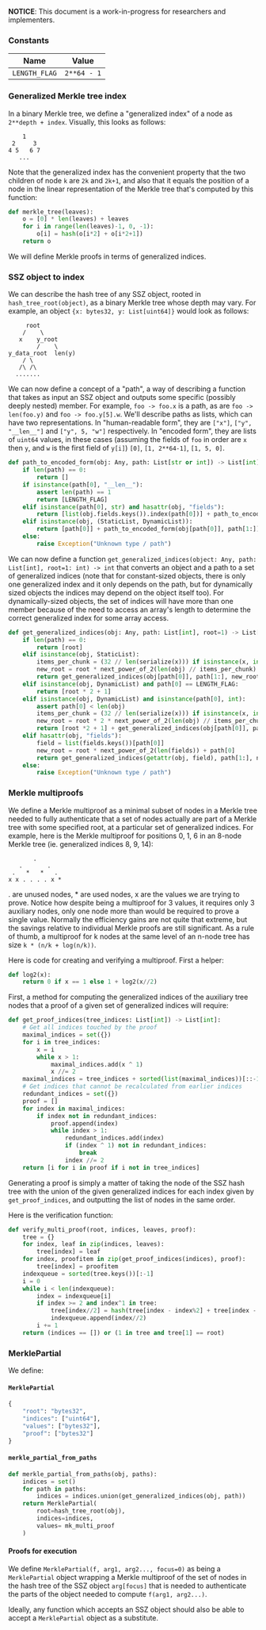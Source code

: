 **NOTICE**: This document is a work-in-progress for researchers and implementers.

### Constants

| Name | Value |
| - | - |
| `LENGTH_FLAG` | `2**64 - 1` | 

### Generalized Merkle tree index

In a binary Merkle tree, we define a "generalized index" of a node as `2**depth + index`. Visually, this looks as follows:

```
    1
 2     3
4 5   6 7
   ...
```

Note that the generalized index has the convenient property that the two children of node `k` are `2k` and `2k+1`, and also that it equals the position of a node in the linear representation of the Merkle tree that's computed by this function:

```python
def merkle_tree(leaves):
    o = [0] * len(leaves) + leaves
    for i in range(len(leaves)-1, 0, -1):
        o[i] = hash(o[i*2] + o[i*2+1])
    return o
```

We will define Merkle proofs in terms of generalized indices.

### SSZ object to index

We can describe the hash tree of any SSZ object, rooted in `hash_tree_root(object)`, as a binary Merkle tree whose depth may vary. For example, an object `{x: bytes32, y: List[uint64]}` would look as follows:

```
     root
    /    \
   x    y_root
        /    \
y_data_root  len(y)
    / \
   /\ /\
  .......
```

We can now define a concept of a "path", a way of describing a function that takes as input an SSZ object and outputs some specific (possibly deeply nested) member. For example, `foo -> foo.x` is a path, as are `foo -> len(foo.y)` and `foo -> foo.y[5].w`. We'll describe paths as lists, which can have two representations. In "human-readable form", they are `["x"]`, `["y", "__len__"]` and `["y", 5, "w"]` respectively. In "encoded form", they are lists of `uint64` values, in these cases (assuming the fields of `foo` in order are `x` then `y`, and `w` is the first field of `y[i]`) `[0]`, `[1, 2**64-1]`, `[1, 5, 0]`.

```python
def path_to_encoded_form(obj: Any, path: List[str or int]) -> List[int]:
    if len(path) == 0:
        return []
    if isinstance(path[0], "__len__"):
        assert len(path) == 1
        return [LENGTH_FLAG]
    elif isinstance(path[0], str) and hasattr(obj, "fields"):
        return [list(obj.fields.keys()).index(path[0])] + path_to_encoded_form(getattr(obj, path[0]), path[1:])
    elif isinstance(obj, (StaticList, DynamicList)):
        return [path[0]] + path_to_encoded_form(obj[path[0]], path[1:])
    else:
        raise Exception("Unknown type / path")
```

We can now define a function `get_generalized_indices(object: Any, path: List[int], root=1: int) -> int` that converts an object and a path to a set of generalized indices (note that for constant-sized objects, there is only one generalized index and it only depends on the path, but for dynamically sized objects the indices may depend on the object itself too). For dynamically-sized objects, the set of indices will have more than one member because of the need to access an array's length to determine the correct generalized index for some array access.

```python
def get_generalized_indices(obj: Any, path: List[int], root=1) -> List[int]:
    if len(path) == 0:
        return [root]
    elif isinstance(obj, StaticList):
        items_per_chunk = (32 // len(serialize(x))) if isinstance(x, int) else 1
        new_root = root * next_power_of_2(len(obj) // items_per_chunk) + path[0] // items_per_chunk
        return get_generalized_indices(obj[path[0]], path[1:], new_root)
    elif isinstance(obj, DynamicList) and path[0] == LENGTH_FLAG:
        return [root * 2 + 1]
    elif isinstance(obj, DynamicList) and isinstance(path[0], int):
        assert path[0] < len(obj)
        items_per_chunk = (32 // len(serialize(x))) if isinstance(x, int) else 1
        new_root = root * 2 * next_power_of_2(len(obj) // items_per_chunk) + path[0] // items_per_chunk
        return [root *2 + 1] + get_generalized_indices(obj[path[0]], path[1:], new_root)
    elif hasattr(obj, "fields"):
        field = list(fields.keys())[path[0]]
        new_root = root * next_power_of_2(len(fields)) + path[0]
        return get_generalized_indices(getattr(obj, field), path[1:], new_root)
    else:
        raise Exception("Unknown type / path")
```

### Merkle multiproofs

We define a Merkle multiproof as a minimal subset of nodes in a Merkle tree needed to fully authenticate that a set of nodes actually are part of a Merkle tree with some specified root, at a particular set of generalized indices. For example, here is the Merkle multiproof for positions 0, 1, 6 in an 8-node Merkle tree (ie. generalized indices 8, 9, 14):

```
       .
   .       .
 .   *   *   .
x x . . . . x *
```

. are unused nodes, * are used nodes, x are the values we are trying to prove. Notice how despite being a multiproof for 3 values, it requires only 3 auxiliary nodes, only one node more than would be required to prove a single value. Normally the efficiency gains are not quite that extreme, but the savings relative to individual Merkle proofs are still significant. As a rule of thumb, a multiproof for k nodes at the same level of an n-node tree has size `k * (n/k + log(n/k))`.

Here is code for creating and verifying a multiproof. First a helper:

```python
def log2(x):
    return 0 if x == 1 else 1 + log2(x//2)
```

First, a method for computing the generalized indices of the auxiliary tree nodes that a proof of a given set of generalized indices will require:

```python
def get_proof_indices(tree_indices: List[int]) -> List[int]:
    # Get all indices touched by the proof
    maximal_indices = set({})
    for i in tree_indices:
        x = i
        while x > 1:
            maximal_indices.add(x ^ 1)
            x //= 2
    maximal_indices = tree_indices + sorted(list(maximal_indices))[::-1]
    # Get indices that cannot be recalculated from earlier indices
    redundant_indices = set({})
    proof = []
    for index in maximal_indices:
        if index not in redundant_indices:
            proof.append(index)
            while index > 1:
                redundant_indices.add(index)
                if (index ^ 1) not in redundant_indices:
                    break
                index //= 2
    return [i for i in proof if i not in tree_indices]
````

Generating a proof is simply a matter of taking the node of the SSZ hash tree with the union of the given generalized indices for each index given by `get_proof_indices`, and outputting the list of nodes in the same order.

Here is the verification function:

```python
def verify_multi_proof(root, indices, leaves, proof):
    tree = {}
    for index, leaf in zip(indices, leaves):
        tree[index] = leaf
    for index, proofitem in zip(get_proof_indices(indices), proof):
        tree[index] = proofitem
    indexqueue = sorted(tree.keys())[:-1]
    i = 0
    while i < len(indexqueue):
        index = indexqueue[i]
        if index >= 2 and index^1 in tree:
            tree[index//2] = hash(tree[index - index%2] + tree[index - index%2 + 1])
            indexqueue.append(index//2)
        i += 1
    return (indices == []) or (1 in tree and tree[1] == root)
```

### MerklePartial

We define:

#### `MerklePartial`


```python
{
    "root": "bytes32",
    "indices": ["uint64"],
    "values": ["bytes32"],
    "proof": ["bytes32"]
}
```

#### `merkle_partial_from_paths`

```python
def merkle_partial_from_paths(obj, paths):
    indices = set()
    for path in paths:
        indices = indices.union(get_generalized_indices(obj, path))
    return MerklePartial(
        root=hash_tree_root(obj),
        indices=indices,
        values= mk_multi_proof
    )
```

#### Proofs for execution

We define `MerklePartial(f, arg1, arg2..., focus=0)` as being a `MerklePartial` object wrapping a Merkle multiproof of the set of nodes in the hash tree of the SSZ object `arg[focus]` that is needed to authenticate the parts of the object needed to compute `f(arg1, arg2...)`.

Ideally, any function which accepts an SSZ object should also be able to accept a `MerklePartial` object as a substitute.

